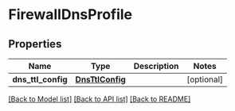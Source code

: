 # FirewallDnsProfile

## Properties
Name | Type | Description | Notes
------------ | ------------- | ------------- | -------------
**dns_ttl_config** | [**DnsTtlConfig**](DnsTtlConfig.md) |  | [optional] 

[[Back to Model list]](../README.md#documentation-for-models) [[Back to API list]](../README.md#documentation-for-api-endpoints) [[Back to README]](../README.md)

